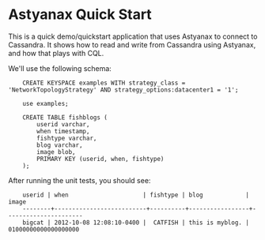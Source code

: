 Astyanax Quick Start
===========================

This is a quick demo/quickstart application that uses Astyanax to connect to Cassandra.  It shows how to read and write from Cassandra using Astyanax, and how that plays with CQL.

We'll use the following schema:

		CREATE KEYSPACE examples WITH strategy_class = 'NetworkTopologyStrategy' AND strategy_options:datacenter1 = '1';
  
		use examples;

		CREATE TABLE fishblogs (
			userid varchar,
			when timestamp,
			fishtype varchar,
			blog varchar,
			image blob,
			PRIMARY KEY (userid, when, fishtype)
		);

After running the unit tests, you should see:

		userid | when                     | fishtype | blog            | image
		--------+--------------------------+----------+-----------------+----------------------
		bigcat | 2012-10-08 12:08:10-0400 |  CATFISH | this is myblog. | 01000000000000000000
